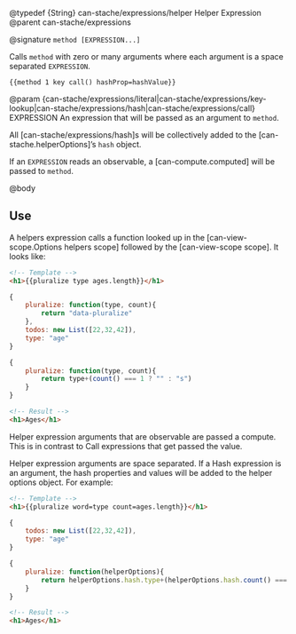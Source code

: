 @typedef {String} can-stache/expressions/helper Helper Expression
@parent can-stache/expressions

@signature `method [EXPRESSION...]`

Calls `method` with zero or many arguments where each argument
is a space separated
`EXPRESSION`.  



```
{{method 1 key call() hashProp=hashValue}}
```

@param {can-stache/expressions/literal|can-stache/expressions/key-lookup|can-stache/expressions/hash|can-stache/expressions/call} EXPRESSION An expression that will be passed as an argument
to `method`.


All [can-stache/expressions/hash]s will be collectively
added to the [can-stache.helperOptions]’s `hash` object.

If an `EXPRESSION` reads an observable, a
[can-compute.computed] will be passed to `method`.



@body

## Use

A helpers expression calls a function looked up in the [can-view-scope.Options helpers scope] followed by
the [can-view-scope scope]. It looks like:

```html
<!-- Template -->
<h1>{{pluralize type ages.length}}</h1>
```

```js
{
	pluralize: function(type, count){
		return "data-pluralize"
	},
	todos: new List([22,32,42]),
	type: "age"
}
```

```js
{
	pluralize: function(type, count){
		return type+(count() === 1 ? "" : "s")
	}
}
```

```html
<!-- Result -->
<h1>Ages</h1>
```

Helper expression arguments that are observable are passed a compute.  This is
in contrast to Call expressions that get passed the value.

Helper expression arguments are space separated.  If a Hash expression is an argument,
the hash properties and values will be added to the helper options object. For example:

```html
<!-- Template -->
<h1>{{pluralize word=type count=ages.length}}</h1>
```

```js
{
	todos: new List([22,32,42]),
	type: "age"
}
```

```js
{
	pluralize: function(helperOptions){
		return helperOptions.hash.type+(helperOptions.hash.count() === 1 ? "" : "s")
	}
}
```

```html
<!-- Result -->
<h1>Ages</h1>
```
